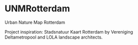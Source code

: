 # UNMRotterdam
Urban Nature Map Rotterdam

Project inspiration: Stadsnatuur Kaart Rotterdam by Vereniging Deltametropool and LOLA landscape architects.
